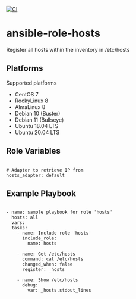 [![CI](https://github.com/de-it-krachten/ansible-role-hosts/workflows/CI/badge.svg?event=push)](https://github.com/de-it-krachten/ansible-role-hosts/actions?query=workflow%3ACI)


# ansible-role-hosts

Register all hosts within the inventory in /etc/hosts


Platforms
--------------

Supported platforms

- CentOS 7
- RockyLinux 8
- AlmaLinux 8
- Debian 10 (Buster)
- Debian 11 (Bullseye)
- Ubuntu 18.04 LTS
- Ubuntu 20.04 LTS



Role Variables
--------------
<pre><code>
# Adapter to retrieve IP from
hosts_adapter: default
</pre></code>


Example Playbook
----------------

<pre><code>
- name: sample playbook for role 'hosts'
  hosts: all
  vars:
  tasks:
    - name: Include role 'hosts'
      include_role:
        name: hosts

    - name: Get /etc/hosts
      command: cat /etc/hosts
      changed_when: false
      register: _hosts

    - name: Show /etc/hosts
      debug:
        var: _hosts.stdout_lines
</pre></code>
